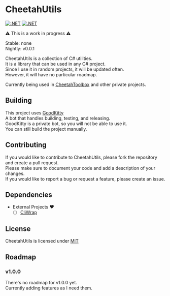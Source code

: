 ﻿# CheetahUtils
[![.NET](https://github.com/CraigCraig/CheetahUtils/actions/workflows/release.yml/badge.svg)](https://github.com/CraigCraig/CheetahUtils/actions/workflows/release.yml)
[![.NET](https://github.com/CraigCraig/CheetahUtils/actions/workflows/nightly.yml/badge.svg)](https://github.com/CraigCraig/CheetahUtils/actions/workflows/nightly.yml)

:warning: This is a work in progress :warning:<br>

Stable: none<br>
Nightly: v0.0.1<br>

CheetahUtils is a collection of C# utilities.<br>
It is a library that can be used in any C# project.<br>
Since I use it in random projects, it will be updated often.<br>
However, it will have no particular roadmap.<br>

Currently being used in [CheetahToolbox](https://github.com/CraigCraig/CheetahToolbox) and other private projects.<br>

## Building
This project uses <a href="https://github.com/GoodKittyBot">GoodKitty</a><br>
A bot that handles building, testing, and releasing.<br>
GoodKitty is a private bot, so you will not be able to use it.<br>
You can still build the project manually.<br>

## Contributing
If you would like to contribute to CheetahUtils, please fork the repository and create a pull request.<br>
Please make sure to document your code and add a description of your changes.<br>
If you would like to report a bug or request a feature, please create an issue.<br>

## Dependencies
- External Projects :heart:
    - [ ] [CliWrap](https://github.com/Tyrrrz/CliWrap)

## License
CheetahUtils is licensed under [MIT](LICENSE)<br>

## Roadmap
### v1.0.0

There's no roadmap for v1.0.0 yet.<br>
Currently adding features as I need them.
